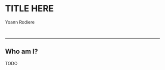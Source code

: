 <!-- .slide: data-state="focus" -->
# TITLE HERE
Yoann Rodiere

<img data-src="../image/logo/redhat_rgb_reverse.svg" class="logo redhat" />
<img data-src="../image/logo/hibernate_monochrome_reverse.svg" class="logo hibernate" />

---

## Who am I?

TODO
